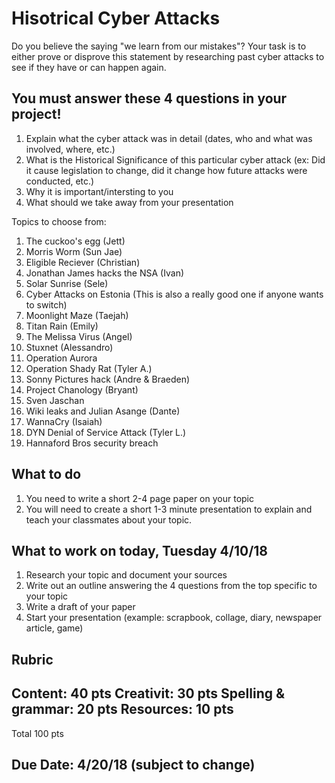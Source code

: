 
# Hisotrical Cyber Attacks

Do you believe the saying "we learn from our mistakes"? Your task is to either prove or disprove this statement by researching past cyber attacks to see if they have or can happen again.

## **You must answer these 4 questions in your project!**

  1. Explain what the cyber attack was in detail (dates, who and what was involved, where, etc.)
  2. What is the Historical Significance of this particular cyber attack (ex: Did it cause legislation to change, did it change how future attacks were conducted, etc.)
  3. Why it is important/intersting to you
  4. What should we take away from your presentation 

Topics to choose from:
1. The cuckoo's egg (Jett)
2. Morris Worm (Sun Jae)
3. Eligible Reciever (Christian)
4. Jonathan James hacks the NSA (Ivan)
5. Solar Sunrise (Sele)
6. Cyber Attacks on Estonia (This is also a really good one if anyone wants to switch)
7. Moonlight Maze (Taejah)
8. Titan Rain (Emily)
9. The Melissa Virus (Angel)
10. Stuxnet (Alessandro)
11. Operation Aurora 
12. Operation Shady Rat (Tyler A.)
13. Sonny Pictures hack (Andre & Braeden)
14. Project Chanology (Bryant)
15. Sven Jaschan
16. Wiki leaks and Julian Asange (Dante)
17. WannaCry (Isaiah)
18. DYN Denial of Service Attack (Tyler L.)
19. Hannaford Bros security breach 

## What to do
1. You need to write a short 2-4 page paper on your topic
2. You will need to create a short 1-3 minute presentation to explain and teach your classmates about your topic. 

## What to work on today, Tuesday 4/10/18
1. Research your topic and document your sources
2. Write out an outline answering the 4 questions from the top specific to your topic
3. Write a draft of your paper
4. Start your presentation (example: scrapbook, collage, diary, newspaper article, game)

## Rubric
Content:             40 pts
Creativit:           30 pts
Spelling & grammar:  20 pts
Resources:           10 pts
-----------------------------
Total                100 pts

 

## Due Date: 4/20/18 (subject to change)





